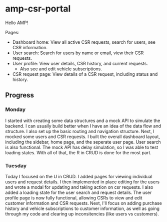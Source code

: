 # amp-csr-portal

Hello AMP!

Pages:

-   Dashboard home: View all active CSR requests, search for users, see CSR information.
-   User search: Search for users by name or email, view their CSR requests.
-   User profile: View user details, CSR history, and current requests.
    -   Also see and edit vehicle subscriptions.
-   CSR request page: View details of a CSR request, including status and history.

## Progress

### Monday

I started with creating some data structures and a mock API to simulate the backend. I can usually build better when I have an idea of the data flow and structure. I also set up the basic routing and navigation structure. Next, I mocked some users and CSR requests. I built the overall dashboard layout, including the sidebar, home page, and the seperate user page. User search is also functional. The mock API has delay simulation, so I was able to test loading states. With all of that, the R in CRUD is done for the most part.

### Tuesday

Today I focused on the U in CRUD. I added pages for viewing individual users and request details. I then implemented in place editing for the users and wrote a modal for updating and taking action on csr requests. I also added a loading state for the user search and request details. The user profile page is now fully functional, allowing CSRs to view and edit customer information and CSR requests. Next, I'll focus on adding purchase history and vehicle subscriptions to customer information, as well as going through my code and clearing up inconsitencies (like users vs customers).
